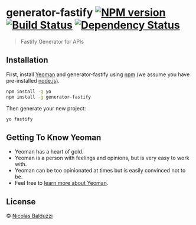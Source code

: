 # generator-fastify [![NPM version][npm-image]][npm-url] [![Build Status][travis-image]][travis-url] [![Dependency Status][daviddm-image]][daviddm-url]
> Fastify Generator for APIs

## Installation

First, install [Yeoman](http://yeoman.io) and generator-fastify using [npm](https://www.npmjs.com/) (we assume you have pre-installed [node.js](https://nodejs.org/)).

```bash
npm install -g yo
npm install -g generator-fastify
```

Then generate your new project:

```bash
yo fastify
```

## Getting To Know Yeoman

 * Yeoman has a heart of gold.
 * Yeoman is a person with feelings and opinions, but is very easy to work with.
 * Yeoman can be too opinionated at times but is easily convinced not to be.
 * Feel free to [learn more about Yeoman](http://yeoman.io/).

## License

 © [Nicolas Balduzzi]()


[npm-image]: https://badge.fury.io/js/generator-fastify.svg
[npm-url]: https://npmjs.org/package/generator-fastify
[travis-image]: https://travis-ci.org/chapuletta/generator-fastify.svg?branch=master
[travis-url]: https://travis-ci.org/chapuletta/generator-fastify
[daviddm-image]: https://david-dm.org/chapuletta/generator-fastify.svg?theme=shields.io
[daviddm-url]: https://david-dm.org/chapuletta/generator-fastify
